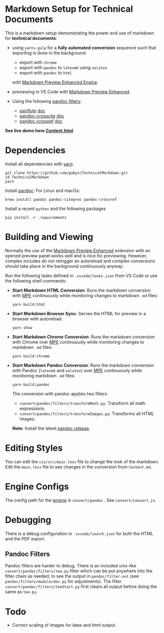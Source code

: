 # Markdown Setup for Technical Documents

This is a markdown setup demonstrating the power and use of markdown for **technical documents**:

- using `yarn`+ `gulp` for a **fully automated conversion** sequence such that exporting is done in the background:

    - export with `chrome`
    - export with `pandoc` to `latexmk` using `xelatex`
    - export with `pandoc` to `html`

    with [Markdown Preview Enhanced Engine](https://github.com/shd101wyy/mume).
- previewing in VS Code with [Markdown Preview Enhanced](https://github.com/shd101wyy/vscode-markdown-preview-enhanced).

- Using the following [pandoc filters](https://pandoc.org/filters.html):
    - [panflute](https://github.com/sergiocorreia/panflute) [doc](http://scorreia.com/software/panflute)
    - [pandoc-crosscite](https://github.com/jgm/pandoc-citeproc) [doc](https://github.com/jgm/pandoc-citeproc/blob/master/man/pandoc-citeproc.1.md)
    - [pandoc-crossref](https://github.com/lierdakil/pandoc-crossref) [doc](http://lierdakil.github.io/pandoc-crossref)

**See live demo here [Content.html](https://gabyx.github.io/TechnicalMarkdown/Content.html)**

# Dependencies
Install all dependencies with [yarn](https://www.yarnjs.com/get-yarn):

```shell
git clone https://github.com/gabyx/TechnicalMarkdown.git
cd TechnicalMarkdown
yarn
```

Install [pandoc](https://pandoc.org/installing.html):
For Linux and macOs:
```shell
brew install pandoc pandoc-citeproc pandoc-crossref
```

Install a recent `python` and the following packages 

```shell
pip install -r .requirements
```

# Building and Viewing
Normally the use of the [Markdown Preview Enhanced](https://shd101wyy.github.io/markdown-preview-enhanced) extension with an opened preview panel works well and is nice for previewing. However, complex includes do not retrigger an autoreload and complex conversions should take place in the background continuously anyway:

Run the following tasks defined in `.vscode/tasks.json` from VS Code or use the following shell commands:
- **Start Markdown HTML Conversion**: Runs the markdown conversion with [MPE](https://github.com/shd101wyy/mume) continuously while monitoring changes to markdown `.md` files:
    ```shell
    yarn build:html
    ```
- **Start Markdown Browser Sync**: Serves the HTML for preview in a browser with autoreload.

    ```shell
    yarn show
    ```
- **Start Markdown Chrome Conversion**: Runs the markdown conversion with Chrome over [MPE](https://github.com/shd101wyy/mume) continuously while monitoring changes to markdown `.md` files:

    ```shell
    yarn build:chrome
    ```

- **Start Markdown Pandoc Conversion**: Runs the markdown conversion with Pandoc (`latexmk` and `xelatex`) over [MPE](https://github.com/shd101wyy/mume) continuously while monitoring markdown `.md` files:

    ```shell
    yarn build:pandoc
    ```

    The conversion with pandoc applies two filters:
    - `convert/pandoc/filters/transformMath.py`: Transform all math expressions.
    - `convert/pandoc/filters/transformImages.py`: Transforms all HTML images.

    **Note**: Install the latest [pandoc release](https://github.com/jgm/pandoc/releases).

# Editing Styles
You can edit the `css/src/main.less` file to change the look of the markdown.
Edit the `main.less` file to see changes in the conversion from `Content.md`.

# Engine Configs
The config path for the [engine](https://github.com/shd101wyy/mume) is `convert/pandoc` . See `convert/convert.js`.

# Debugging
There is a debug configuration in `.vscode/launch.json` for both the HTML and the PDF export.

## Pandoc Filters
Pandoc filters are harder to debug. There is an included unix-like `convert/pandoc/filters/tee.py` filter which can be put anywhere into the filter chain as needed, to see the output in `pandoc/filter-out` (see `pandoc/filters/module/dev.py` for adjustments).
The filter `convert/pandoc/filters/teeStart.py` first clears all output before doing the same as `tee.py`. 

# Todo
- Correct scaling of images for latex and html output.